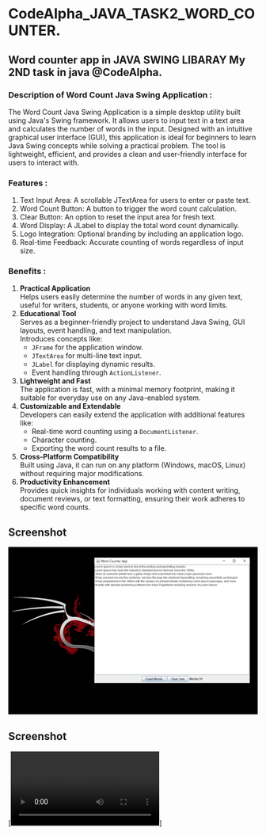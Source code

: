 # CodeAlpha_JAVA_TASK2_WORD_COUNTER.
<h2> Word counter app in JAVA SWING LIBARAY My 2ND task in java @CodeAlpha. </h2>
<h3> Description of Word Count Java Swing Application : </h3>
The Word Count Java Swing Application is a simple desktop utility built using Java's Swing framework. It allows users to input text in a text area and calculates the number of words in the input. Designed with an intuitive graphical user interface (GUI), this application is ideal for beginners to learn Java Swing concepts while solving a practical problem. The tool is lightweight, efficient, and provides a clean and user-friendly interface for users to interact with.

<h3>Features : </h3>
<ol> 
<li>Text Input Area: A scrollable JTextArea for users to enter or paste text.</li>
<li>Word Count Button: A button to trigger the word count calculation.</li>
<li>Clear Button: An option to reset the input area for fresh text.</li>
<li>Word Display: A JLabel to display the total word count dynamically.</li>
<li>Logo Integration: Optional branding by including an application logo.</li>
<li>Real-time Feedback: Accurate counting of words regardless of input size.</li>
</ol>
  <h3> Benefits : </h3>
<ol>
    <li>
        <strong>Practical Application</strong><br>
        Helps users easily determine the number of words in any given text, useful for writers, students, or anyone working with word limits.
    </li>
    <li>
        <strong>Educational Tool</strong><br>
        Serves as a beginner-friendly project to understand Java Swing, GUI layouts, event handling, and text manipulation.<br>
        Introduces concepts like:
        <ul>
            <li><code>JFrame</code> for the application window.</li>
            <li><code>JTextArea</code> for multi-line text input.</li>
            <li><code>JLabel</code> for displaying dynamic results.</li>
            <li>Event handling through <code>ActionListener</code>.</li>
        </ul>
    </li>
    <li>
        <strong>Lightweight and Fast</strong><br>
        The application is fast, with a minimal memory footprint, making it suitable for everyday use on any Java-enabled system.
    </li>
    <li>
        <strong>Customizable and Extendable</strong><br>
        Developers can easily extend the application with additional features like:
        <ul>
            <li>Real-time word counting using a <code>DocumentListener</code>.</li>
            <li>Character counting.</li>
            <li>Exporting the word count results to a file.</li>
        </ul>
    </li>
    <li>
        <strong>Cross-Platform Compatibility</strong><br>
        Built using Java, it can run on any platform (Windows, macOS, Linux) without requiring major modifications.
    </li>
    <li>
        <strong>Productivity Enhancement</strong><br>
        Provides quick insights for individuals working with content writing, document reviews, or text formatting, ensuring their work adheres to specific word counts.
    </li>
</ol>

## Screenshot
![Word Counter Application Screenshot](screenshot-1.PNG)

## Screenshot
[![Watch the demo video](DEMO.mp4)]


 

